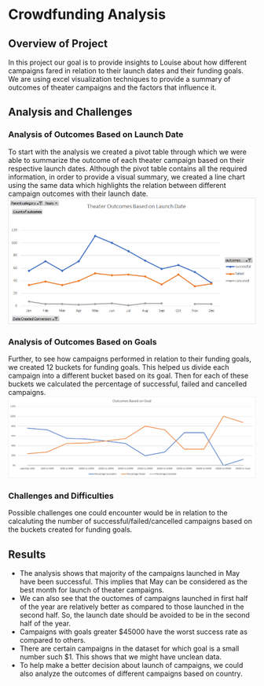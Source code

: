 # Crowdfunding Analysis
## Overview of Project
In this project our goal is to provide insights to Louise about how different campaigns fared in relation to their launch dates and their funding goals. We are using excel visualization techniques to provide a summary of outcomes of theater campaigns and the factors that influence it.
## Analysis and Challenges
### Analysis of Outcomes Based on Launch Date
To start with the analysis we created a pivot table through which we were able to summarize the outcome of each theater campaign based on their respective launch dates. Although the pivot table contains all the required information, in order to provide a visual summary, we created a line chart using the same data which highlights the relation between different campaign outcomes with their launch date.
![Theater_Outcomes_vs_Launch](https://github.com/vandanapundeer/assignment1-kickstarter/blob/main/Resources/Theater_Outcomes_vs_Launch.png)
### Analysis of Outcomes Based on Goals
Further, to see how campaigns performed in relation to their funding goals, we created 12 buckets for funding goals. This helped us divide each campaign into a different bucket based on its goal. Then for each of these buckets we calculated the percentage of successful, failed and cancelled campaigns. 
![Outcomes_vs_Goals](https://github.com/vandanapundeer/assignment1-kickstarter/blob/main/Resources/Outcomes_vs_Goals.png)
### Challenges and Difficulties
Possible challenges one could encounter would be in relation to the calcaluting the number of successful/failed/cancelled campaigns based on the buckets created for funding goals.
## Results
- The analysis shows that majority of the campaigns launched in May have been successful. This implies that May can be considered as the best month for launch of theater campaigns. 
- We can also see that the ouctomes of campaigns launched in first half of the year are relatively better as compared to those launched in the second half. So, the launch date should be avoided to be in the second half of the year.
- Campaigns with goals greater $45000 have the worst success rate as compared to others.
- There are certain campaigns in the dataset for which goal is a small number such $1. This shows that we might have unclean data.
- To help make a better decision about launch of campaigns, we could also analyze the outcomes of different campaigns based on country.
